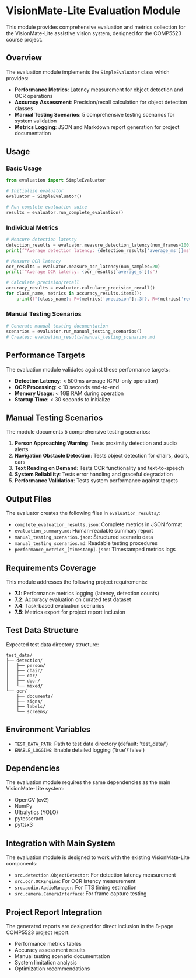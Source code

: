 # VisionMate-Lite Evaluation Module

This module provides comprehensive evaluation and metrics collection for the VisionMate-Lite assistive vision system, designed for the COMP5523 course project.

## Overview

The evaluation module implements the `SimpleEvaluator` class which provides:

- **Performance Metrics**: Latency measurement for object detection and OCR operations
- **Accuracy Assessment**: Precision/recall calculation for object detection classes
- **Manual Testing Scenarios**: 5 comprehensive testing scenarios for system validation
- **Metrics Logging**: JSON and Markdown report generation for project documentation

## Usage

### Basic Usage

```python
from evaluation import SimpleEvaluator

# Initialize evaluator
evaluator = SimpleEvaluator()

# Run complete evaluation suite
results = evaluator.run_complete_evaluation()
```

### Individual Metrics

```python
# Measure detection latency
detection_results = evaluator.measure_detection_latency(num_frames=100)
print(f"Average detection latency: {detection_results['average_ms']}ms")

# Measure OCR latency
ocr_results = evaluator.measure_ocr_latency(num_samples=20)
print(f"Average OCR latency: {ocr_results['average_s']}s")

# Calculate precision/recall
accuracy_results = evaluator.calculate_precision_recall()
for class_name, metrics in accuracy_results.items():
    print(f"{class_name}: P={metrics['precision']:.3f}, R={metrics['recall']:.3f}")
```

### Manual Testing Scenarios

```python
# Generate manual testing documentation
scenarios = evaluator.run_manual_testing_scenarios()
# Creates: evaluation_results/manual_testing_scenarios.md
```

## Performance Targets

The evaluation module validates against these performance targets:

- **Detection Latency**: < 500ms average (CPU-only operation)
- **OCR Processing**: < 10 seconds end-to-end
- **Memory Usage**: < 1GB RAM during operation
- **Startup Time**: < 30 seconds to initialize

## Manual Testing Scenarios

The module documents 5 comprehensive testing scenarios:

1. **Person Approaching Warning**: Tests proximity detection and audio alerts
2. **Navigation Obstacle Detection**: Tests object detection for chairs, doors, cars
3. **Text Reading on Demand**: Tests OCR functionality and text-to-speech
4. **System Reliability**: Tests error handling and graceful degradation
5. **Performance Validation**: Tests system performance against targets

## Output Files

The evaluator creates the following files in `evaluation_results/`:

- `complete_evaluation_results.json`: Complete metrics in JSON format
- `evaluation_summary.md`: Human-readable summary report
- `manual_testing_scenarios.json`: Structured scenario data
- `manual_testing_scenarios.md`: Readable testing procedures
- `performance_metrics_[timestamp].json`: Timestamped metrics logs

## Requirements Coverage

This module addresses the following project requirements:

- **7.1**: Performance metrics logging (latency, detection counts)
- **7.2**: Accuracy evaluation on curated test dataset
- **7.4**: Task-based evaluation scenarios
- **7.5**: Metrics export for project report inclusion

## Test Data Structure

Expected test data directory structure:

```
test_data/
├── detection/
│   ├── person/
│   ├── chair/
│   ├── car/
│   ├── door/
│   └── mixed/
└── ocr/
    ├── documents/
    ├── signs/
    ├── labels/
    └── screens/
```

## Environment Variables

- `TEST_DATA_PATH`: Path to test data directory (default: 'test_data/')
- `ENABLE_LOGGING`: Enable detailed logging ('true'/'false')

## Dependencies

The evaluation module requires the same dependencies as the main VisionMate-Lite system:

- OpenCV (cv2)
- NumPy
- Ultralytics (YOLO)
- pytesseract
- pyttsx3

## Integration with Main System

The evaluation module is designed to work with the existing VisionMate-Lite components:

- `src.detection.ObjectDetector`: For detection latency measurement
- `src.ocr.OCREngine`: For OCR latency measurement
- `src.audio.AudioManager`: For TTS timing estimation
- `src.camera.CameraInterface`: For frame capture testing

## Project Report Integration

The generated reports are designed for direct inclusion in the 8-page COMP5523 project report:

- Performance metrics tables
- Accuracy assessment results
- Manual testing scenario documentation
- System limitation analysis
- Optimization recommendations